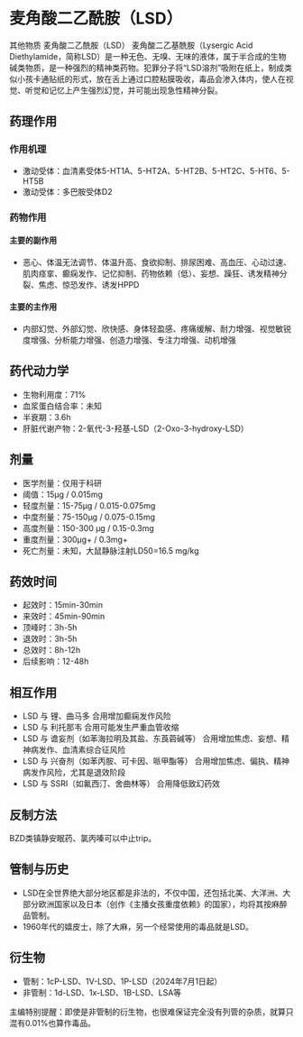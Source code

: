 # 麦角酸二乙酰胺（LSD）
 其他物质
麦角酸二乙酰胺（LSD）
麦角酸二乙基酰胺（Lysergic Acid Diethylamide，简称LSD）是一种无色、无嗅、无味的液体，属于半合成的生物碱类物质，是一种强烈的精神类药物。犯罪分子将“LSD溶剂”吸附在纸上，制成类似小孩卡通贴纸的形式，放在舌上通过口腔粘膜吸收，毒品会渗入体内，使人在视觉、听觉和记忆上产生强烈幻觉，并可能出现急性精神分裂。

## 药理作用
### 作用机理
- 激动受体：血清素受体5-HT1A、5-HT2A、5-HT2B、5-HT2C、5-HT6、5-HT5B
- 激动受体：多巴胺受体D2

### 药物作用
#### 主要的副作用
- 恶心、体温无法调节、体温升高、食欲抑制、排尿困难、高血压、心动过速、肌肉痉挛、癫痫发作、记忆抑制、药物依赖（低）、妄想、躁狂、诱发精神分裂、焦虑、惊恐发作、诱发HPPD

#### 主要的主作用
- 内部幻觉、外部幻觉、欣快感、身体轻盈感、疼痛缓解、耐力增强、视觉敏锐度增强、分析能力增强、创造力增强、专注力增强、动机增强

## 药代动力学
- 生物利用度：71%
- 血浆蛋白结合率：未知
- 半衰期：3.6h
- 肝脏代谢产物：2-氧代-3-羟基-LSD（2-Oxo-3-hydroxy-LSD）

## 剂量
- 医学剂量：仅用于科研
- 阈值：15µg / 0.015mg
- 轻度剂量：15-75µg / 0.015-0.075mg
- 中度剂量：75-150µg / 0.075-0.15mg
- 高度剂量：150-300 µg / 0.15-0.3mg
- 重度剂量：300µg+ / 0.3mg+
- 死亡剂量：未知，大鼠静脉注射LD50=16.5 mg/kg

## 药效时间
- 起效时：15min-30min
- 来效时：45min-90min
- 顶峰时：3h-5h
- 退效时：3h-5h
- 总效时：8h-12h
- 后续影响：12-48h

## 相互作用
- LSD 与 锂、曲马多 合用增加癫痫发作风险
- LSD 与 利托那韦 合用可能发生严重血管收缩
- LSD 与 谵妄剂（如苯海拉明及其盐、东莨菪碱等） 合用增加焦虑、妄想、精神病发作、血清素综合征风险
- LSD 与 兴奋剂（如苯丙胺、可卡因、哌甲酯等） 合用增加焦虑、偏执、精神病发作风险，尤其是退效阶段
- LSD 与 SSRI（如氟西汀、舍曲林等） 合用降低致幻药效

## 反制方法
BZD类镇静安眠药、氯丙嗪可以中止trip。

## 管制与历史
- LSD在全世界绝大部分地区都是非法的，不仅中国，还包括北美、大洋洲、大部分欧洲国家以及日本（创作《主播女孩重度依赖》的国家），均将其按麻醉品管制。
- 1960年代的嬉皮士，除了大麻，另一个经常使用的毒品就是LSD。

## 衍生物
- 管制：1cP-LSD、1V-LSD、1P-LSD（2024年7月1日起）
- 非管制：1d-LSD、1x-LSD、1B-LSD、LSA等

主编特别提醒：即使是非管制的衍生物，也很难保证完全没有列管的杂质，就算只混有0.01%也算作毒品。